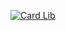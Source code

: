 [![Card Lib](https://github.com/iteamurr/card-lib/tree/main/resources/panel.png)](https://t.me/card_lib_bot)
